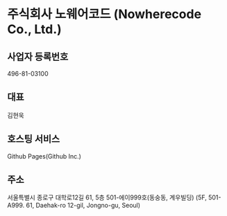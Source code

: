 # 주식회사 노웨어코드 (Nowherecode Co., Ltd.)

## 사업자 등록번호
496-81-03100

## 대표
김현욱

## 호스팅 서비스
Github Pages(Github Inc.)

## 주소
서울특별시 종로구 대학로12길 61, 5층 501-에이999호(동숭동, 계우빌딩) (5F, 501-A999. 61, Daehak-ro 12-gil, Jongno-gu, Seoul)
